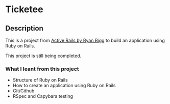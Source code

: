 # Ticketee

## Description

This is a project from [Active Rails by Ryan Bigg](https://activerailsbook.com/) to build an application using Ruby on Rails.

This project is still being completed.

### What I leant from this project
- Structure of Ruby on Rails
- How to create an application using Ruby on Rails
- Git/Github
- RSpec and Capybara testing
